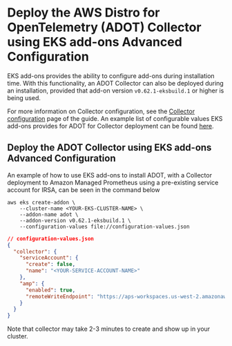 # Deploy the AWS Distro for OpenTelemetry \(ADOT\) Collector using EKS add\-ons Advanced Configuration<a name="deploy-collector-advanced-configuration"></a>

EKS add\-ons provides the ability to configure add\-ons during installation time\. With this functionality, an ADOT Collector can also be deployed during an installation, provided that add\-on version `v0.62.1-eksbuild.1` or higher is being used\.

For more information on Collector configuration, see the [Collector configuration](deploy-collector.md) page of the guide\. An example list of configurable values EKS add\-ons provides for ADOT for Collector deployment can be found [here](https://aws-otel.github.io/docs/getting-started/adot-eks-add-on/add-on-configuration-collector-deployment)\.

## Deploy the ADOT Collector using EKS add\-ons Advanced Configuration

An example of how to use EKS add\-ons to install ADOT, with a Collector deployment to Amazon Managed Prometheus using a pre\-existing service account for IRSA, can be seen in the command below

```
aws eks create-addon \
    --cluster-name <YOUR-EKS-CLUSTER-NAME> \
    --addon-name adot \
    --addon-version v0.62.1-eksbuild.1 \
    --configuration-values file://configuration-values.json
```

```json
// configuration-values.json
{
  "collector": {
    "serviceAccount": {
      "create": false,
      "name": "<YOUR-SERVICE-ACCOUNT-NAME>"
    },
    "amp": {
      "enabled": true,
      "remoteWriteEndpoint": "https://aps-workspaces.us-west-2.amazonaws.com/workspaces/ws-xxxxxxxx-xxxx-xxxx-xxxx-xxxxxxxxxxxx/api/v1/remote_write"
    }
  }
}
```

Note that collector may take 2\-3 minutes to create and show up in your cluster\.
